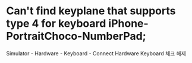 # Can't find keyplane that supports type 4 for keyboard iPhone-PortraitChoco-NumberPad;


Simulator - Hardware - Keyboard - Connect Hardware Keyboard 체크 해제 
